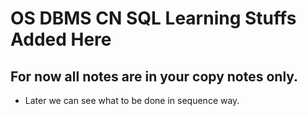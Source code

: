 # OS DBMS CN SQL Learning Stuffs Added Here

## For now all notes are in your copy notes only. 
* Later we can see what to be done in sequence way.